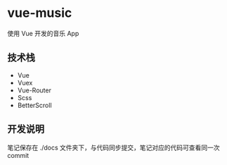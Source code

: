 # vue-music

使用 Vue 开发的音乐 App

## 技术栈

+ Vue
+ Vuex
+ Vue-Router
+ Scss
+ BetterScroll

## 开发说明

笔记保存在 ./docs 文件夹下，与代码同步提交，笔记对应的代码可查看同一次 commit
